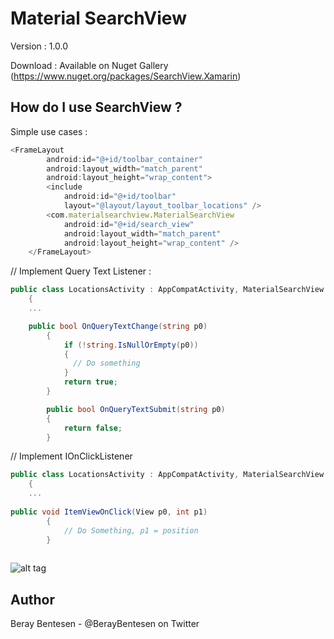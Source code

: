 Material SearchView
=====

Version : 1.0.0

Download : Available on Nuget Gallery (https://www.nuget.org/packages/SearchView.Xamarin)

How do I use SearchView ?
-------------------

Simple use cases :

```javascript
<FrameLayout
        android:id="@+id/toolbar_container"
        android:layout_width="match_parent"
        android:layout_height="wrap_content">
        <include
            android:id="@+id/toolbar"
            layout="@layout/layout_toolbar_locations" />
        <com.materialsearchview.MaterialSearchView
            android:id="@+id/search_view"
            android:layout_width="match_parent"
            android:layout_height="wrap_content" />
    </FrameLayout>
```

// Implement Query Text Listener :
```cs
public class LocationsActivity : AppCompatActivity, MaterialSearchView.IOnQueryTextListener
	{
    ...
```
		 
```cs
	public bool OnQueryTextChange(string p0)
		{
			if (!string.IsNullOrEmpty(p0))
			{
			  // Do something
			}
			return true;
		}

		public bool OnQueryTextSubmit(string p0)
		{
			return false;
		}	     
```

// Implement IOnClickListener  
```cs
public class LocationsActivity : AppCompatActivity, MaterialSearchView.IOnQueryTextListener
	{
    ...
    
public void ItemViewOnClick(View p0, int p1)
		{
			// Do Something, p1 = position
		}
    
```



![alt tag](http://g.recordit.co/pdPddtBOxz.gif)

Author
------
Beray Bentesen -  @BerayBentesen on Twitter




